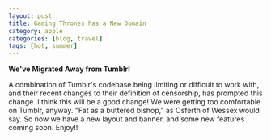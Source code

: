 ```yaml
---
layout: post
title: Gaming Thrones has a New Domain
category: apple
categories: [blog, travel]
tags: [hot, summer]
---
```

**We've Migrated Away from Tumblr!**

A combination of Tumblr's codebase being limiting or difficult to work with, and their recent changes to their definition of censorship, has prompted this change. I think this will be a good change! We were getting too comfortable on Tumblr, anyway. "Fat as a buttered bishop," as Osferth of Wessex would say. So now we have a new layout and banner, and some new features coming soon. Enjoy!!
